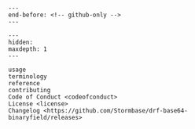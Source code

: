 ```{include} ../README.md
---
end-before: <!-- github-only -->
---
```

[license]: license
[contributor guide]: contributing
[command-line reference]: usage

```{toctree}
---
hidden:
maxdepth: 1
---

usage
terminology
reference
contributing
Code of Conduct <codeofconduct>
License <license>
Changelog <https://github.com/Stormbase/drf-base64-binaryfield/releases>
```
